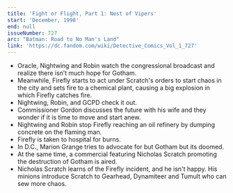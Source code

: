 ```yaml
---
title: 'Fight or Flight, Part 1: Nest of Vipers'
start: 'December, 1998'
end: null
issueNumber: 727
arc: "Batman: Road to No Man's Land"
link: 'https://dc.fandom.com/wiki/Detective_Comics_Vol_1_727'
---
```


- Oracle, Nightwing and Robin watch the congressional broadcast and realize there isn’t much hope for Gotham.
- Meanwhile, Firefly starts to act under Scratch's orders to start chaos in the city and sets fire to a chemical plant, causing a big explosion in which Firefly catches fire.
- Nightwing, Robin, and GCPD check it out.
- Commissioner Gordon discusses the future with his wife and they wonder if it is time to move and start anew.
- Nightwing and Robin stop Firefly reaching an oil refinery by dumping concrete on the flaming man.
- Firefly is taken to hospital for burns.
- In D.C., Marion Grange tries to advocate for but Gotham but its doomed.
- At the same time, a commercial featuring Nicholas Scratch promoting the destruction of Gotham is aired.
- Nicholas Scratch learns of the Firefly incident, and he isn't happy. His minions introduce Scratch to Gearhead, Dynamiteer and Tumult who can sew more chaos.
